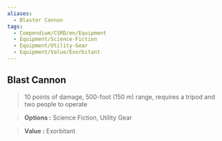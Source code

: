 ```yaml
---
aliases:
  - Blaster Cannon
tags:
  - Compendium/CSRD/en/Equipment
  - Equipment/Science-Fiction
  - Equipment/Utility-Gear
  - Equipment/Value/Exorbitant
---
```

    
      
## Blast Cannon      
      
>10 points of damage, 500-foot (150 m) range, requires a tripod and two people to operate      
> **Options :** Science Fiction, Utility Gear      
> **Value :** Exorbitant